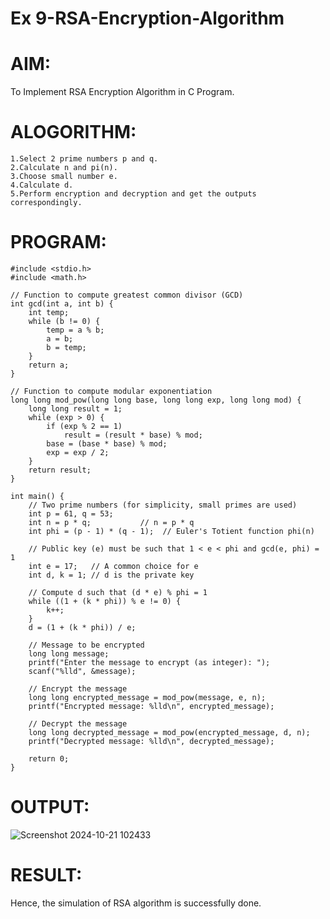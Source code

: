 # Ex 9-RSA-Encryption-Algorithm
# AIM:
To Implement RSA Encryption Algorithm in C Program.
# ALOGORITHM:
```
1.Select 2 prime numbers p and q.
2.Calculate n and pi(n).
3.Choose small number e.
4.Calculate d.
5.Perform encryption and decryption and get the outputs correspondingly.
```

# PROGRAM:
```
#include <stdio.h>
#include <math.h>

// Function to compute greatest common divisor (GCD)
int gcd(int a, int b) {
    int temp;
    while (b != 0) {
        temp = a % b;
        a = b;
        b = temp;
    }
    return a;
}

// Function to compute modular exponentiation
long long mod_pow(long long base, long long exp, long long mod) {
    long long result = 1;
    while (exp > 0) {
        if (exp % 2 == 1)
            result = (result * base) % mod;
        base = (base * base) % mod;
        exp = exp / 2;
    }
    return result;
}

int main() {
    // Two prime numbers (for simplicity, small primes are used)
    int p = 61, q = 53;
    int n = p * q;           // n = p * q
    int phi = (p - 1) * (q - 1);  // Euler's Totient function phi(n)

    // Public key (e) must be such that 1 < e < phi and gcd(e, phi) = 1
    int e = 17;   // A common choice for e
    int d, k = 1; // d is the private key

    // Compute d such that (d * e) % phi = 1
    while ((1 + (k * phi)) % e != 0) {
        k++;
    }
    d = (1 + (k * phi)) / e;

    // Message to be encrypted
    long long message;
    printf("Enter the message to encrypt (as integer): ");
    scanf("%lld", &message);

    // Encrypt the message
    long long encrypted_message = mod_pow(message, e, n);
    printf("Encrypted message: %lld\n", encrypted_message);

    // Decrypt the message
    long long decrypted_message = mod_pow(encrypted_message, d, n);
    printf("Decrypted message: %lld\n", decrypted_message);

    return 0;
}
```
# OUTPUT:
![Screenshot 2024-10-21 102433](https://github.com/user-attachments/assets/b30a3e83-060b-4642-a15a-039ffa52d22d)

# RESULT:
Hence, the simulation of RSA algorithm is successfully done.
  
  
